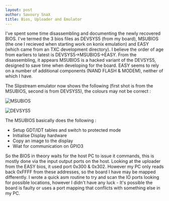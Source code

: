 ```yaml
---
layout: post
author: Savoury SnaX
title: Bios, Uploader and Emulator
---
```


I've spent some time disassembling and documenting the newly recovered BIOS. I've termed the 3 bios files as DEVSYS5 (from my board), MSUBIOS (the one I recieved when starting work on konix emulation) and EASY (which came from an TXC development directory). I believe the order of age from earliers to latest is DEVSYS5->MSUBIOS->EASY. From the disassembling, it appears MSUBIOS is a hacked variant of the DEVSYS5, designed to save time when developing for the board. EASY seems to rely on a number of additional components (NAND FLASH & MODEM), neither of which I have.

The Slipstream emulator now shows the following (first shot is from the MSUBIOS, second is from DEVSYS5), the colours may not be correct :

![MSUBIOS](/MSU/images/Bios-CP-1.png)

![DEVSYS5](/MSU/images/BIOS-DevSys5.png)

The MSUBIOS basically does the following :

*   Setup GDT/IDT tables and switch to protected mode
*   Initialise Display hardware
*   Copy an image to the display
*   Wiat for communication on GPIO3

So the BIOS in theory waits for the host PC to issue it commands, this is mostly done via the input output ports on the host. Looking at the uploader from the EASY bios, it used port 0x300 & 0x302. However my PC only reads back 0xFFFF from these addresses, so the board I have may be mapped differently. I wrote a quick asm routine to try and scan the IO ports looking for possible locations, however I didn't have any luck - It's possible the board is faulty or uses a port mapping that conflicts with something else in my PC.

